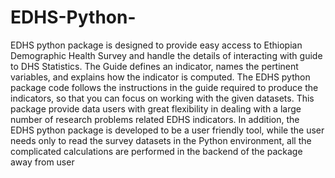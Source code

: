 # EDHS-Python-
EDHS python package is designed to provide easy access to Ethiopian Demographic Health Survey and handle the details of interacting with guide to DHS Statistics. The Guide defines an indicator, names the pertinent variables, and explains how the indicator is computed. The EDHS python package code follows the instructions in the guide required to produce the indicators, so that you can focus on working with the given datasets. This package provide data users with great flexibility in dealing with a large number of research problems related EDHS indicators. In addition, the EDHS python package is developed to be a user friendly tool, while the user needs only to read the survey datasets in the Python environment, all the complicated calculations are performed in the backend of the package away from user
